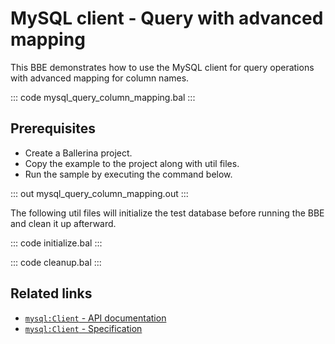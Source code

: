 # MySQL client - Query with advanced mapping

This BBE demonstrates how to use the MySQL client for query operations with advanced mapping for column names.

::: code mysql_query_column_mapping.bal :::

## Prerequisites

- Create a Ballerina project.
- Copy the example to the project along with util files.
- Run the sample by executing the command below.

::: out mysql_query_column_mapping.out :::

The following util files will initialize the test database before running the BBE and clean it up afterward.

::: code initialize.bal :::

::: code cleanup.bal :::

## Related links
- [`mysql:Client` - API documentation](https://lib.ballerina.io/ballerinax/mysql/latest/)
- [`mysql:Client` - Specification](https://github.com/ballerina-platform/module-ballerinax-mysql/blob/master/docs/spec/spec.md#2-client)
